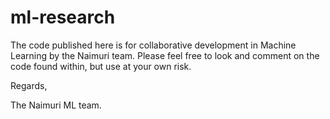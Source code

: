 # ml-research

The code published here is for collaborative development in Machine Learning by the Naimuri team.
Please feel free to look and comment on the code found within, but use at your own risk.

Regards,

The Naimuri ML team.
